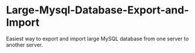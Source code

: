 # Large-Mysql-Database-Export-and-Import
Easiest way to export and import large MySQL database from one server to another server.
